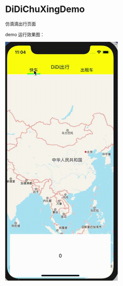 # DiDiChuXingDemo
仿滴滴出行页面                   

demo 运行效果图：


![image]( https://github.com/HaoHaoChina/DiDiChuXingDemo/blob/master/DiDiChuXingDemo/1573183232165.gif)

